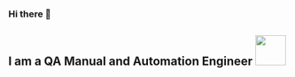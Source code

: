 ### Hi there 👋
## I am a QA Manual and Automation Engineer <img src="https://media.giphy.com/media/3o7qE1YN7aBOFPRw8E/giphy.gif" width="55">
<img src="https://cdn.jsdelivr.net/gh/devicons/devicon/icons/github/github-original-wordmark.svg" width="12"/>
          
<!--
**DmytroZhuravel/DmytroZhuravel** is a ✨ _special_ ✨ repository because its `README.md` (this file) appears on your GitHub profile.

Here are some ideas to get you started:

- 🔭 I’m currently working on ...
- 🌱 I’m currently learning ...
- 👯 I’m looking to collaborate on ...
- 🤔 I’m looking for help with ...
- 💬 Ask me about ...
- 📫 How to reach me: ...
- 😄 Pronouns: ...
- ⚡ Fun fact: ...
-->
